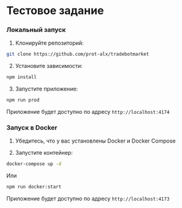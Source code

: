 # Тестовое задание

### Локальный запуск

1. Клонируйте репозиторий:
```bash
git clone https://github.com/prot-alx/tradebotmarket
```

2. Установите зависимости:
```bash
npm install
```

3. Запустите приложение:
```bash
npm run prod
```

Приложение будет доступно по адресу `http://localhost:4174`

### Запуск в Docker

1. Убедитесь, что у вас установлены Docker и Docker Compose

2. Запустите контейнер:
```bash
docker-compose up -d
```
Или
```bash
npm run docker:start
```

Приложение будет доступно по адресу `http://localhost:4173`